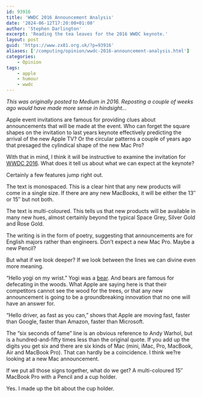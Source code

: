 ```yaml
---
id: 93916
title: 'WWDC 2016 Announcement Analysis'
date: '2024-06-12T17:20:00+01:00'
author: 'Stephen Darlington'
excerpt: 'Reading the tea leaves for the 2016 WWDC keynote.'
layout: post
guid: 'https://www.zx81.org.uk/?p=93916'
aliases: ['/computing/opinion/wwdc-2016-announcement-analysis.html']
categories:
    - Opinion
tags:
    - apple
    - humour
    - wwdc
---
```


*This was originally posted to Medium in 2016. Reposting a couple of weeks ago would have made more sense in hindsight…*

Apple event invitations are famous for providing clues about announcements that will be made at the event. Who can forget the square shapes on the invitation to last years keynote effectively predicting the arrival of the new Apple TV? Or the circular patterns a couple of years ago that presaged the cylindical shape of the new Mac Pro?

With that in mind, I think it will be instructive to examine the invitation for [WWDC 2016](https://appleinsider.com/articles/16/04/21/apples-mysterious-wwdc-2016-announcement-what-does-it-mean). What does it tell us about what we can expect at the keynote?

Certainly a few features jump right out.

The text is monospaced. This is a clear hint that any new products will come in a single size. If there are any new MacBooks, it will be either the 13″ or 15″ but not both.

The text is multi-coloured. This tells us that new products will be available in many new hues, almost certainly beyond the typical Space Grey, Silver Gold and Rose Gold.

The writing is in the form of poetry, suggesting that announcements are for English majors rather than engineers. Don’t expect a new Mac Pro. Maybe a new Pencil?

But what if we look deeper? If we look between the lines we can divine even more meaning.

“Hello yogi on my wrist.” Yogi was a [bear](https://en.wikipedia.org/wiki/Yogi_Bear). And bears are famous for defecating in the woods. What Apple are saying here is that their competitors cannot see the wood for the trees, or that any new announcement is going to be a groundbreaking innovation that no one will have an answer for.

“Hello driver, as fast as you can,” shows that Apple are moving fast, faster than Google, faster than Amazon, faster than Microsoft.

The “six seconds of fame” line is an obvious reference to Andy Warhol, but is a hundred-and-fifty times less than the original quote. If you add up the digits you get six and there are six kinds of Mac (mini, iMac, Pro, MacBook, Air and MacBook Pro). That can hardly be a coincidence. I think we?re looking at a new Mac announcement.

If we put all those signs together, what do we get? A multi-coloured 15″ MacBook Pro with a Pencil and a cup holder.

Yes. I made up the bit about the cup holder.